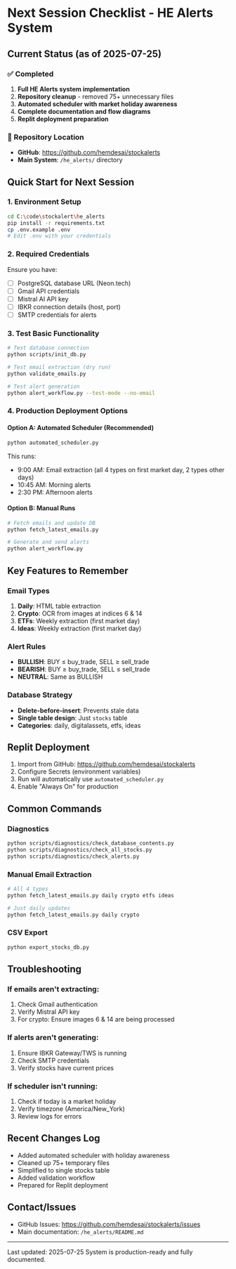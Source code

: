 # Next Session Checklist - HE Alerts System

## Current Status (as of 2025-07-25)

### ✅ Completed
1. **Full HE Alerts system implementation**
2. **Repository cleanup** - removed 75+ unnecessary files
3. **Automated scheduler with market holiday awareness**
4. **Complete documentation and flow diagrams**
5. **Replit deployment preparation**

### 📍 Repository Location
- **GitHub**: https://github.com/hemdesai/stockalerts
- **Main System**: `/he_alerts/` directory

## Quick Start for Next Session

### 1. Environment Setup
```bash
cd C:\code\stockalert\he_alerts
pip install -r requirements.txt
cp .env.example .env
# Edit .env with your credentials
```

### 2. Required Credentials
Ensure you have:
- [ ] PostgreSQL database URL (Neon.tech)
- [ ] Gmail API credentials
- [ ] Mistral AI API key
- [ ] IBKR connection details (host, port)
- [ ] SMTP credentials for alerts

### 3. Test Basic Functionality
```bash
# Test database connection
python scripts/init_db.py

# Test email extraction (dry run)
python validate_emails.py

# Test alert generation
python alert_workflow.py --test-mode --no-email
```

### 4. Production Deployment Options

#### Option A: Automated Scheduler (Recommended)
```bash
python automated_scheduler.py
```
This runs:
- 9:00 AM: Email extraction (all 4 types on first market day, 2 types other days)
- 10:45 AM: Morning alerts
- 2:30 PM: Afternoon alerts

#### Option B: Manual Runs
```bash
# Fetch emails and update DB
python fetch_latest_emails.py

# Generate and send alerts
python alert_workflow.py
```

## Key Features to Remember

### Email Types
1. **Daily**: HTML table extraction
2. **Crypto**: OCR from images at indices 6 & 14
3. **ETFs**: Weekly extraction (first market day)
4. **Ideas**: Weekly extraction (first market day)

### Alert Rules
- **BULLISH**: BUY ≤ buy_trade, SELL ≥ sell_trade
- **BEARISH**: BUY ≥ buy_trade, SELL ≤ sell_trade
- **NEUTRAL**: Same as BULLISH

### Database Strategy
- **Delete-before-insert**: Prevents stale data
- **Single table design**: Just `stocks` table
- **Categories**: daily, digitalassets, etfs, ideas

## Replit Deployment

1. Import from GitHub: https://github.com/hemdesai/stockalerts
2. Configure Secrets (environment variables)
3. Run will automatically use `automated_scheduler.py`
4. Enable "Always On" for production

## Common Commands

### Diagnostics
```bash
python scripts/diagnostics/check_database_contents.py
python scripts/diagnostics/check_all_stocks.py
python scripts/diagnostics/check_alerts.py
```

### Manual Email Extraction
```bash
# All 4 types
python fetch_latest_emails.py daily crypto etfs ideas

# Just daily updates
python fetch_latest_emails.py daily crypto
```

### CSV Export
```bash
python export_stocks_db.py
```

## Troubleshooting

### If emails aren't extracting:
1. Check Gmail authentication
2. Verify Mistral API key
3. For crypto: Ensure images 6 & 14 are being processed

### If alerts aren't generating:
1. Ensure IBKR Gateway/TWS is running
2. Check SMTP credentials
3. Verify stocks have current prices

### If scheduler isn't running:
1. Check if today is a market holiday
2. Verify timezone (America/New_York)
3. Review logs for errors

## Recent Changes Log
- Added automated scheduler with holiday awareness
- Cleaned up 75+ temporary files
- Simplified to single stocks table
- Added validation workflow
- Prepared for Replit deployment

## Contact/Issues
- GitHub Issues: https://github.com/hemdesai/stockalerts/issues
- Main documentation: `/he_alerts/README.md`

---
Last updated: 2025-07-25
System is production-ready and fully documented.